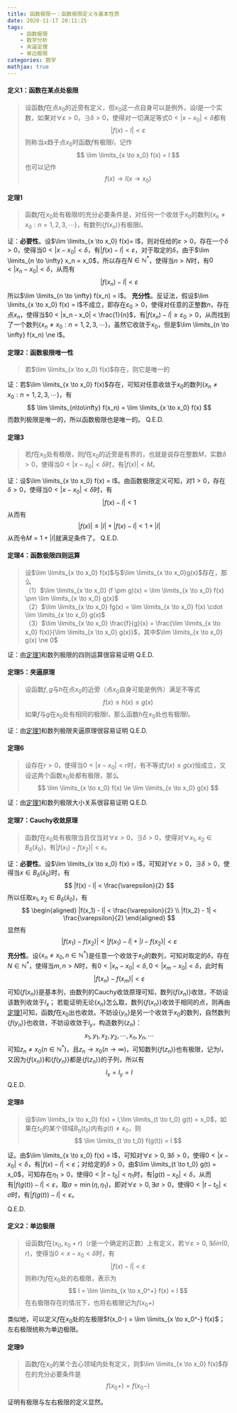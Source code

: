 ```yaml
---
title: 函数极限一：函数极限定义与基本性质
date: 2020-11-17 20:11:25
tags:
    - 函数极限
    - 数学分析
    - 夹逼定理
    - 单边极限
categories: 数学
mathjax: true
---
```


#### 定义1：函数在某点处极限
> 设函数$f$在点$x_0$的近旁有定义，但$x_0$这一点自身可以是例外，设$l$是一个实数，如果对$\forall \varepsilon > 0$，$\exists \delta>0$，使得对一切满足等式$0 < |x-x_0| < \delta$都有
$$
    |f(x) - l| < \varepsilon
$$
则称当$x$趋于点$x_0$时函数$f$有极限$l$，记作
$$
    \lim \limits_{x \to x_0} f(x) = l
$$
也可以记作
$$
    f(x) \to l (x \to x_0)
$$

<!--more-->

#### <span id="theorem1">定理1</span>
> 函数$f$在$x_0$处有极限$l$的充分必要条件是，对任何一个收敛于$x_0$的数列$\{x_n \ne x_0 : n=1,2,3,\cdots\}$，有数列$\{f(x_n)\}$有极限$l$。

证：**必要性**。设$\lim \limits_{x \to x_0} f(x)= l$，则对任给的$\varepsilon>0$，存在一个$\delta > 0$，使得当$0 < |x - x_0| < \delta$，有$|f(x) - l| < \varepsilon$，对于取定的$\delta$，由于$\lim \limits_{n \to \infty} x_n = x_0$，所以存在$N \in \mathbb{N^*}$，使得当$n > N$时，有$0 < |x_n - x_0| < \delta$，从而有
$$
    |f(x_n) - l| < \varepsilon
$$
所以$\lim \limits_{n \to \infty} f(x_n) = l$。
**充分性**。反证法，假设$\lim \limits_{x \to x_0} f(x) = l$不成立，即存在$\varepsilon_0 > 0$，使得对任意的正整数$n$，存在点$x_n$，使得当$0 < |x_n - x_0| < \frac{1}{n}$，有$|f(x_n) - l| \ge \varepsilon_0 > 0$，从而找到了一个数列$\{x_n \ne x_0: n=1,2,3,\cdots\}$，虽然它收敛于$x_0$，但是$\lim \limits_{n \to \infty} f(x_n) \ne l$。


#### 定理2：函数极限唯一性
> 若$\lim \limits_{x \to x_0} f(x)$存在，则它是唯一的

证：若$\lim \limits_{x \to x_0} f(x)$存在，可知对任意收敛于$x_0$的数列$\{x_n \ne x_0 : n=1,2,3,\cdots\}$，有
$$
    \lim \limits_{n\to\infty} f(x_n) = \lim \limits_{x \to x_0} f(x)
$$
而数列极限是唯一的，所以函数极限也是唯一的。
Q.E.D.


#### 定理3
> 若$f$在$x_0$处有极限，则$f$在$x_0$的近旁是有界的，也就是说存在整数$M$，实数$\delta > 0$，使得当$0 < |x - x_0| < \delta$时，有$|f(x)| < M$。

证：设$\lim \limits_{x \to x_0} f(x) = l$。由函数极限定义可知，对$1 > 0$，存在$\delta > 0$，使得当$0 < |x - x_0| < \delta$时，有
$$
    |f(x) - l| < 1
$$
从而有
$$
    |f(x)| \le |l| + |f(x) - l| < 1 + |l|
$$
从而令$M = 1 + |l|$就满足条件了。
Q.E.D.


#### 定理4：函数极限四则运算
> 设$\lim \limits_{x \to x_0} f(x)$与$\lim \limits_{x \to x_0}g(x)$存在，那么 <br/>
（1）$\lim \limits_{x \to x_0} (f \pm g)(x) = \lim \limits_{x \to x_0} f(x) \pm \lim \limits_{x \to x_0} g(x)$ <br/>
（2）$\lim \limits_{x \to x_0} fg(x) = \lim \limits_{x \to x_0} f(x) \cdot \lim \limits_{x \to x_0} g(x)$ <br/>
（3）$\lim \limits_{x \to x_0} \frac{f}{g}(x) = \frac{\lim \limits_{x \to x_0} f(x)}{\lim \limits_{x \to x_0} g(x)}$，其中$\lim \limits_{x \to x_0} g(x) \ne 0$

证：由[定理1](#theorem1)和数列极限的四则运算很容易证明
Q.E.D.

#### 定理5：夹逼原理
> 设函数$f,g$与$h$在点$x_0$的近旁（点$x_0$自身可能是例外）满足不等式
$$
    f(x) \le h(x) \le g(x)
$$
如果$f$与$g$在$x_0$处有相同的极限$l$，那么函数$h$在$x_0$处也有极限$l$。

证：由[定理1](#theorem1)和数列极限夹逼原理很容易证明
Q.E.D.

#### 定理6
> 设存在$r>0$，使得当$0<|x-x_0|<r$时，有不等式$f(x) \le g(x)$恒成立，又设这两个函数$x_0$处都有极限，那么
$$
    \lim \limits_{x \to x_0} f(x) \le \lim \limits_{x \to x_0} g(x)
$$

证：由[定理1](#theorem1)和数列极限大小关系很容易证明
Q.E.D.

#### 定理7：Cauchy收敛原理
> 函数$f$在$x_0$处有极限当且仅当对$\forall \varepsilon > 0$，$\exists \delta > 0$，使得对$\forall x_1,x_2 \in B_\delta(\check x_0)$，有$|f(x_1) - f(x_2)| < \varepsilon$。

证：**必要性**。设$\lim \limits_{x \to x_0} f(x) = l$，可知对$\forall \varepsilon > 0$，$\exists \delta > 0$，使得当$x \in B_\delta(\check x_0)$时，有
$$
    |f(x) - l| < \frac{\varepsilon}{2}
$$
所以任取$x_1,x_2 \in B_\delta(\check x_0)$，有
$$
    \begin{aligned}
    |f(x_1) - l| < \frac{\varepsilon}{2} \\
    |f(x_2) - 1| < \frac{\varepsilon}{2}    
    \end{aligned}
$$
显然有
$$
    |f(x_1) - f(x_2)| < |f(x_1) - l| + |l - f(x_2)| < \varepsilon
$$
**充分性**。设$\{x_n \ne x_0, n \in \mathbb{N^{*}}\}$是任意一个收敛于$x_0$的数列，可知对取定的$\delta$，存在$N \in \mathbb{N^*}$，使得当$m,n>N$时，有$0<|x_n - x_0| < \delta, 0<|x_m - x_0| < \delta$，此时有
$$
    |f(x_n) - f(x_m)| < \varepsilon
$$
可知$\{f(x_n)\}$是基本列，由数列的Cauchy收敛原理可知，数列$\{f(x_n)\}$收敛，不妨设该数列收敛于$l_x$；
若能证明无论$\{x_n\}$怎么取，数列$\{f(x_n)\}$收敛于相同的点，则再由[定理1](#theorem1)可知，函数$f$在$x_0$出也收敛。不妨设$\{y_n\}$是另一个收敛于$x_0$的数列，自然数列$\{f(y_n)\}$也收敛，不妨设收敛于$l_y$，构造数列$\{z_n\}$：
$$
    x_1,y_1,x_2,y_2,\cdots,x_n,y_n,\cdots
$$
可知$z_n \ne x_0(n \in \mathbb{N^*})$，且$z_n \to x_0( n \to \infty)$，可知数列$\{f(z_n)\}$也有极限，记为$l$，又因为$\{f(x_n)\}$和$\{f(y_n)\}$都是$\{f(z_n)\}$的子列，所以有
$$
    l_x = l_y = l
$$
Q.E.D.

#### 定理8
> 设$\lim \limits_{x \to x_0} f(x) = l,\lim \limits_{t \to t_0} g(t) = x_0$，如果在$t_0$的某个领域$B_\eta(t_0)$内有$g(t) \ne x_0$，则
$$
    \lim \limits_{t \to t_0} f(g(t)) = l
$$

证。由$\lim \limits_{x \to x_0} f(x) = l$，可知对$\forall \varepsilon > 0, \exists \delta > 0$，使得$0 < |x-x_0| < \delta$，有$|f(x) - l| < \varepsilon$；对给定的$\delta>0$，由$\lim \limits_{t \to t_0} g(t) = x_0$，可知存在$\eta_1 > 0$，使得$0<|t - t_0| < \eta_1$时，有$|g(t) - x_0| < \delta$，从而有$|f(g(t)) - l| < \varepsilon$，取$\sigma = \min(\eta, \eta_1)$，即对$\forall \varepsilon > 0, \exists \sigma > 0$，使得$0< |t-t_0| < \sigma$时，有$|f(g(t)) - l| < \varepsilon$。

Q.E.D.

#### 定义2：单边极限
> 设函数$f$在$(x_0,x_0+r)$（$r$是一个确定的正数）上有定义，若$\forall \varepsilon > 0, \exists \delta in (0, r)$，使得当$0 < x - x_0 < \delta$时，有
$$
    |f(x) - l| < \varepsilon
$$
则称$l$为$f$在$x_0$处的右极限，表示为
$$
    l = \lim \limits_{x \to x_0^+} f(x) = l
$$
在右极限存在的情况下，也将右极限记为$f(x_0+)$

类似地，可以定义$f$在$x_0$处的左极限$f(x_0-) = \lim \limits_{x \to x_0^-} f(x)$；左右极限统称为单边极限。

#### 定理9
> 函数$f$在$x_0$的某个去心领域内处有定义，则$\lim \limits_{x \to x_0} f(x)$存在的充分必要条件是
$$
    f(x_0+) = f(x_0-)
$$

证明有极限与左右极限的定义显然。
